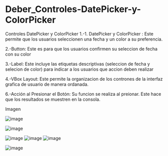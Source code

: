 # Deber_Controles-DatePicker-y-ColorPicker
Controles DatePicker y ColorPicker
1.-1. DatePicker y ColorPicker : Este permite que los usuarios seleccionen una fecha y un color a su preferencia.

2.-Button: Este es para que los usuarios confirmen su seleccion de fecha con su color

3.-Label: Este incluye las etiquetas descriptivas (seleccion de fecha y selecion de color) para indicar a los usuarios que accion deben realizar

4.-VBox Layout: Este permite la organizacion de los contrones de la interfaz grafica de usuario de manera ordanada.

6.-Acción al Presionar el Botón: Su funcion se realiza al preionar. Este hace que los resultados se muestren en la consola.

Imagen

![image](https://github.com/Marylin-Rosero/Deber_Controles-DatePicker-y-ColorPicker/assets/169502533/9f35d25c-0a56-4133-8ec0-0a562531779b)

![image](https://github.com/Marylin-Rosero/Deber_Controles-DatePicker-y-ColorPicker/assets/169502533/c1db1b93-d84f-4cad-ac46-99bfadfcc0c1)

![image](https://github.com/Marylin-Rosero/Deber_Controles-DatePicker-y-ColorPicker/assets/169502533/cc128ac6-68ae-4b3d-bc4c-71414c62fb71)
![image](https://github.com/Marylin-Rosero/Deber_Controles-DatePicker-y-ColorPicker/assets/169502533/ecdc93be-4ec9-4a7b-b775-a14f64cf1af0)
![image](https://github.com/Marylin-Rosero/Deber_Controles-DatePicker-y-ColorPicker/assets/169502533/6c9d76e5-37ce-41b4-b00e-bb40c97c36c8)

![image](https://github.com/Marylin-Rosero/Deber_Controles-DatePicker-y-ColorPicker/assets/169502533/2c5c2f82-4e04-4217-adb9-6fb9a27e43b5)


